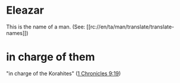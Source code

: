 # Eleazar

This is the name of a man. (See: [[rc://en/ta/man/translate/translate-names]])

# in charge of them

"in charge of the Korahites" ([1 Chronicles 9:19](../09/19.md))


